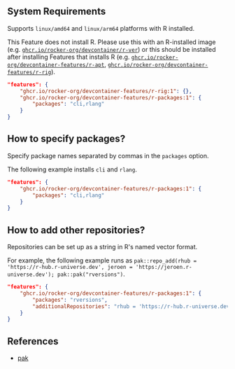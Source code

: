 <!-- markdownlint-disable MD041 -->

## System Requirements

Supports `linux/amd64` and `linux/arm64` platforms with R installed.

This Feature does not install R.
Please use this with an R-installed image (e.g. [`ghcr.io/rocker-org/devcontainer/r-ver`](https://rocker-project.org/images/devcontainer/images.html))
or this should be installed after installing Features that installs R
(e.g. [`ghcr.io/rocker-org/devcontainer-features/r-apt`](https://github.com/rocker-org/devcontainer-features/tree/main/src/r-apt),
[`ghcr.io/rocker-org/devcontainer-features/r-rig`](https://github.com/rocker-org/devcontainer-features/tree/main/src/r-rig)).

```json
"features": {
    "ghcr.io/rocker-org/devcontainer-features/r-rig:1": {},
    "ghcr.io/rocker-org/devcontainer-features/r-packages:1": {
        "packages": "cli,rlang"
    }
}
```

## How to specify packages?

Specify package names separated by commas in the `packages` option.

The following example installs `cli` and `rlang`.

```json
"features": {
    "ghcr.io/rocker-org/devcontainer-features/r-packages:1": {
        "packages": "cli,rlang"
    }
}
```

## How to add other repositories?

Repositories can be set up as a string in R's named vector format.

For example, the following example runs as `pak::repo_add(rhub = 'https://r-hub.r-universe.dev', jeroen = 'https://jeroen.r-universe.dev'); pak::pak("rversions")`.

```json
"features": {
    "ghcr.io/rocker-org/devcontainer-features/r-packages:1": {
        "packages": "rversions",
        "additionalRepositories": "rhub = 'https://r-hub.r-universe.dev', jeroen = 'https://jeroen.r-universe.dev'"
    }
}
```

## References

- [pak](https://pak.r-lib.org/)
